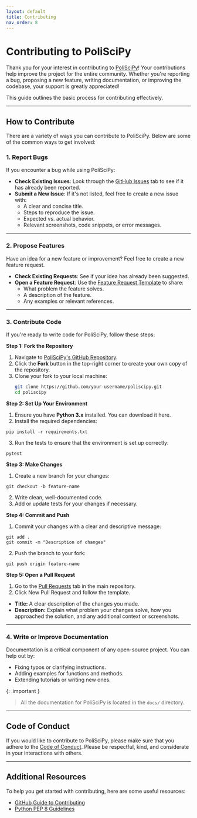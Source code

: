 ```yaml
---
layout: default
title: Contributing
nav_order: 8
---
```


# Contributing to PoliSciPy

Thank you for your interest in contributing to [PoliSciPy](https://github.com/eolesinski/poliscipy)! Your contributions help improve the project for the entire community. Whether you're reporting a bug, proposing a new feature, writing documentation, or improving the codebase, your support is greatly appreciated!

This guide outlines the basic process for contributing effectively.

---
## How to Contribute

There are a variety of ways you can contribute to PoliSciPy. Below are some of the common ways to get involved:

### 1. Report Bugs
If you encounter a bug while using PoliSciPy:
- **Check Existing Issues**: Look through the [GitHub Issues](https://github.com/eolesinski/poliscipy/issues) tab to see if it has already been reported.
- **Submit a New Issue**: If it's not listed, feel free to create a new issue with:
  - A clear and concise title.
  - Steps to reproduce the issue.
  - Expected vs. actual behavior.
  - Relevant screenshots, code snippets, or error messages.

---

### 2. Propose Features
Have an idea for a new feature or improvement? Feel free to create a new feature request.
- **Check Existing Requests**: See if your idea has already been suggested.  
- **Open a Feature Request**: Use the [Feature Request Template](https://github.com/username/poliscipy/issues/new?template=feature_request.md) to share:
  - What problem the feature solves.
  - A description of the feature.
  - Any examples or relevant references.

---

### 3. Contribute Code
If you're ready to write code for PoliSciPy, follow these steps:

**Step 1: Fork the Repository**
1. Navigate to [PoliSciPy's GitHub Repository](https://github.com/eolesinski/poliscipy).
2. Click the **Fork** button in the top-right corner to create your own copy of the repository.
3. Clone your fork to your local machine:
   ```bash
   git clone https://github.com/your-username/poliscipy.git
   cd poliscipy
   ```

**Step 2: Set Up Your Environment**
1. Ensure you have **Python 3.x** installed. You can download it here.
2. Install the required dependencies:
```
pip install -r requirements.txt
```
3. Run the tests to ensure that the environment is set up correctly:
```
pytest
```

**Step 3: Make Changes**
1. Create a new branch for your changes:
```
git checkout -b feature-name
```
2. Write clean, well-documented code.
3. Add or update tests for your changes if necessary.

**Step 4: Commit and Push**

1. Commit your changes with a clear and descriptive message:
```
git add .
git commit -m "Description of changes"
```
2. Push the branch to your fork:
```
git push origin feature-name
```

**Step 5: Open a Pull Request**

1. Go to the [Pull Requests](https://github.com/eolesinski/poliscipy/pulls) tab in the main repository.
2. Click New Pull Request and follow the template.
- **Title:** A clear description of the changes you made.
- **Description:** Explain what problem your changes solve, how you approached the solution, and any additional context or screenshots.

---

### 4. Write or Improve Documentation
Documentation is a critical component of any open-source project. You can help out by:
- Fixing typos or clarifying instructions.
- Adding examples for functions and methods.
- Extending tutorials or writing new ones.

{: .important }
> All the documentation for PoliSciPy is located in the `docs/` directory.

---

## Code of Conduct

If you would like to contribute to PoliSciPy, please make sure that you adhere to the [Code of Conduct](https://github.com/eolesinski/poliscipy?tab=coc-ov-file#). Please be respectful, kind, and considerate in your interactions with others.

---

## Additional Resources

To help you get started with contributing, here are some useful resources:

- [GitHub Guide to Contributing](https://docs.github.com/en/pull-requests/collaborating-with-pull-requests)
- [Python PEP 8 Guidelines](https://peps.python.org/pep-0008/)


